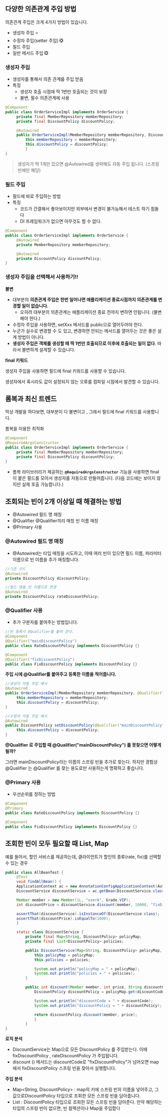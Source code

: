 ## 다양한 의존관계 주입 방법

의존관계 주입은 크게 4가지 방법이 있습니다.

- 생성자 주입 ⭐
- 수정자 주입(setter 주입) ❎
- 필드 주입
- 일반 메서드 주입 ❎

### 생성자 주입

- 생성자를 통해서 의존 관계를 주입 받음
- 특징
    - 생성자 호출 시점에 딱 1번만 호출되는 것이 보장
    - 불변, 필수 의존관계에 사용

```java
@Component
public class OrderServiceImpl implements OrderService {
	 private final MemberRepository memberRepository;
	 private final DiscountPolicy discountPolicy;

	 @Autowired
	 public OrderServiceImpl(MemberRepository memberRepository, DiscountPolicy discountPolicy) {
		 this.memberRepository = memberRepository;
		 this.discountPolicy = discountPolicy;
		 }
}
```

> 생성자가 딱 1개만 있으면 @Autowired를 생략해도 자동 주입 됩니다. (스프링 빈에만 해당)
> 

### 필드 주입

- 필드에 바로 주입하는 방법
- 특징
    - 코드가 간결해서 좋아보이지만 외부에서 변경이 불가능해서 테스트 하기 힘들다
    - DI 프레임워크가 없으면 아무것도 할 수 없다.

```java
@Component
public class OrderServiceImpl implements OrderService {
	 @Autowired
	 private MemberRepository memberRepository;

	 @Autowired
	 private DiscountPolicy discountPolicy;
}
```

### 생성자 주입을 선택해서 사용하기!!

**불변**

- 대부분의 **의존관계 주입은 한번 일어나면 애플리케이션 종료시점까지 의존관계를 변경할 일이 없습니다.**
    - 오히려 대부분의 의존관계는 애플리케이션 종료 전까지 변하면 안됩니다. (불변해야 한다.)
- 수정자 주입을 사용하면, setXxx 메서드를 public으로 열어두어야 한다.
- 누군가 실수로 변경할 수 도 있고, 변경하면 안되는 메서드를 열어두는 것은 좋은 설계 방법이 아니다.
- **생성자 주입은 객체를 생성할 때 딱 1번만 호출되므로 이후에 호출되는 일이 없다**. 따라서 불변하게 설계할 수 있습니다.

**final 키워드**

생성자 주입을 사용하면 필드에 final 키워드를 사용할 수 있습니다.

생성자에서 혹시라도 값이 설정되지 않는 오류를 컴파일 시점에서 발견할 수 있습니다.

## 롬복과 최신 트렌드

막상 개발을 하다보면, 대부분이 다 불변이고 , 그래서 필드에 final 키워드를 사용합니다.

롬복을 이용한 최적화

```java
@Component
@RequiredArgsConstructor
public class OrderServiceImpl implements OrderService {
	 private final MemberRepository memberRepository;
	 private final DiscountPolicy discountPolicy;
}
```

- 롬복 라이브러리가 제공하는 **`@RequiredArgsConstructor`** 기능을 사용하면 final이 붙은 필드를 모아서 생성자를 자동으로 만들어줍니다. (다음 코드에는 보이지 않지만 실제 호출 가능합니다.)

## 조회되는 빈이 2개 이상일 때 해결하는 방법

- @Autowired 필드 명 매칭
- @Qualifier @Qualifier끼리 매칭 빈 이름 매칭
- @Primary 사용

### @Autowired 필드 명 매칭

- @Autowired는 타입 매칭을 시도하고, 이때 여러 빈이 있으면 필드 이름, 파라미터 이름으로 빈 이름을 추가 매칭합니다.

```java
//기존 코드
@Autowired
private DiscountPolicy discountPolicy;

//필드 명을 빈 이름으로 변경
@Autowired
private DiscountPolicy rateDiscountPolicy;
```

### @Qualifier 사용

- 추가 구분자를 붙여주는 방법입니다.

```java
//빈 등록시 @Qualifier를 붙여 준다.
@Component
@Qualifier("mainDiscountPolicy")
public class RateDiscountPolicy implements DiscountPolicy {}

@Component
@Qualifier("fixDiscountPolicy")
public class FixDiscountPolicy implements DiscountPolicy {}
```

**주입 시에 @Qualifier를 붙여주고 등록한 이름을 적어줍니다.**

```java
//생성자 자동 주입 예시
@Autowired
public OrderServiceImpl(MemberRepository memberRepository, @Qualifier("mainDiscountPolicy") DiscountPolicy discountPolicy) {
	 this.memberRepository = memberRepository;
	 this.discountPolicy = discountPolicy;
}

//수정자 자동 주입 예시
@Autowired
public DiscountPolicy setDiscountPolicy(@Qualifier("mainDiscountPolicy") DiscountPolicy discountPolicy) {
	 this.discountPolicy = discountPolicy;
}
```

**@Qualifier 로 주입할 때 @Qualifier("mainDiscountPolicy") 를 못찾으면 어떻게 될까?**

그러면 mainDiscountPolicy라는 이름의 스프링 빈을 추가로 찾는다. 하지만 경험상 @Qualifier 는
@Qualifier 를 찾는 용도로만 사용하는게 명확하고 좋습니다.

### @Primary 사용

- 우선순위를 정하는 방법

```java
@Component
@Primary
public class RateDiscountPolicy implements DiscountPolicy {}

@Component
public class FixDiscountPolicy implements DiscountPolicy {}
```

## 조회한 빈이 모두 필요할 때 List, Map

예를 들어서, 할인 서비스를 제공하는데, 클라이언트가 할인의 종류(rate, fix)를 선택할 수 있는 경우

```java
public class AllBeanTest {
	 @Test
	 void findAllBean() {
	 ApplicationContext ac = new AnnotationConfigApplicationContext(AutoAppConfig.class, DiscountService.class);
	 DiscountService discountService = ac.getBean(DiscountService.class);

	 Member member = new Member(1L, "userA", Grade.VIP);
	 int discountPrice = discountService.discount(member, 10000, "fixDiscountPolicy");

	 assertThat(discountService).isInstanceOf(DiscountService.class);
	 assertThat(discountPrice).isEqualTo(1000);
	 }

	 static class DiscountService {
		 private final Map<String, DiscountPolicy> policyMap;
		 private final List<DiscountPolicy> policies;

		 public DiscountService(Map<String, DiscountPolicy> policyMap, List<DiscountPolicy> policies) {
			 this.policyMap = policyMap;
			 this.policies = policies;

			 System.out.println("policyMap = " + policyMap);
			 System.out.println("policies = " + policies);
		 }

		 public int discount(Member member, int price, String discountCode) {
			 DiscountPolicy discountPolicy = policyMap.get(discountCode);

			 System.out.println("discountCode = " + discountCode);
			 System.out.println("discountPolicy = " + discountPolicy);

			 return discountPolicy.discount(member, price);
			 }
		 }
}
```

**로직 분석**

- DiscountService는 Map으로 모든 DiscountPolicy 를 주입받는다. 이때 fixDiscountPolicy ,
rateDiscountPolicy 가 주입됩니다.
- discount () 메서드는 discountCode로 "fixDiscountPolicy"가 넘어오면 map에서
fixDiscountPolicy 스프링 빈을 찾아서 실행합니다.

**주입 분석**

- Map<String, DiscountPolicy> : map의 키에 스프링 빈의 이름을 넣어주고, 그 값으로DiscountPolicy 타입으로 조회한 모든 스프링 빈을 담아줍니다.
- List<DiscountPolicy> : DiscountPolicy 타입으로 조회한 모든 스프링 빈을 담아준다.
만약 해당하는 타입의 스프링 빈이 없으면, 빈 컬렉션이나 Map을 주입합다
